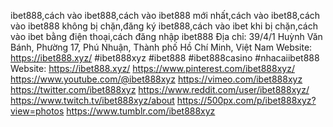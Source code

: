 ibet888,cách vào ibet888,cách vào ibet888 mới nhất,cách vào ibet88,cách vào ibet888 không bị chặn,đăng ký ibet888,cách vào ibet khi bị chặn,cách vào ibet bằng điện thoại,cách đăng nhập ibet888
Địa chỉ: 39/4/1 Huỳnh Văn Bánh, Phường 17, Phú Nhuận, Thành phố Hồ Chí Minh, Việt Nam
Website: https://ibet888.xyz/
#ibet888xyz #ibet888 #ibet888casino #nhacaiibet888
Website:
https://ibet888.xyz/
https://www.pinterest.com/ibet888xyz/
https://www.youtube.com/@ibet888xyz
https://vimeo.com/ibet888xyz
https://twitter.com/ibet888xyz
https://www.reddit.com/user/ibet888xyz/
https://www.twitch.tv/ibet888xyz/about
https://500px.com/p/ibet888xyz?view=photos
https://www.tumblr.com/ibet888xyz